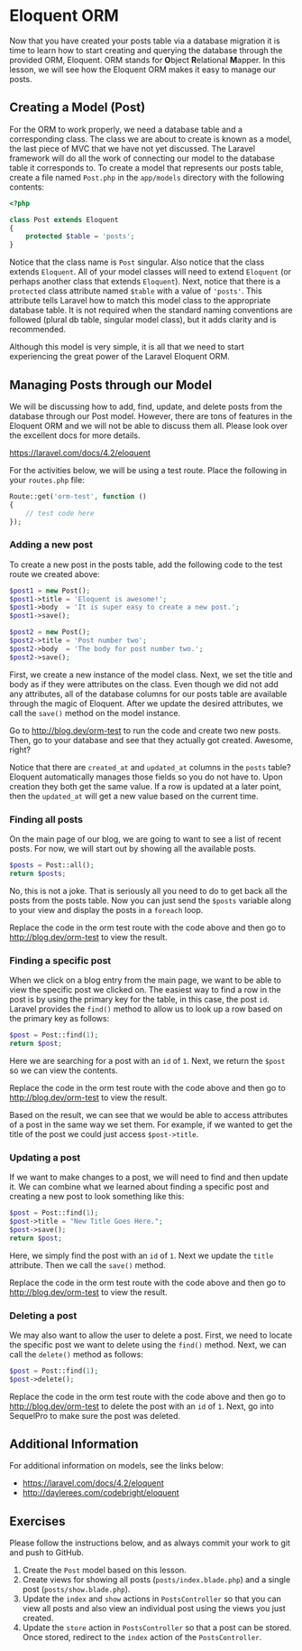 # Eloquent ORM

Now that you have created your posts table via a database migration it is time to learn how to start creating and querying the database through the provided ORM, Eloquent. ORM stands for **O**bject **R**elational **M**apper. In this lesson, we will see how the Eloquent ORM makes it easy to manage our posts.

## Creating a Model (Post)

For the ORM to work properly, we need a database table and a corresponding class. The class we are about to create is known as a model, the last piece of MVC that we have not yet discussed. The Laravel framework will do all the work of connecting our model to the database table it corresponds to. To create a model that represents our posts table, create a file named `Post.php` in the `app/models` directory with the following contents:

~~~php
<?php

class Post extends Eloquent
{
    protected $table = 'posts';
}
~~~

Notice that the class name is `Post` singular. Also notice that the class extends `Eloquent`. All of your model classes will need to extend `Eloquent` (or perhaps another class that extends `Eloquent`). Next, notice that there is a `protected` class attribute named `$table` with a value of `'posts'`. This attribute tells Laravel how to match this model class to the appropriate database table. It is not required when the standard naming conventions are followed (plural db table, singular model class), but it adds clarity and is recommended.

Although this model is very simple, it is all that we need to start experiencing the great power of the Laravel Eloquent ORM.

## Managing Posts through our Model

We will be discussing how to add, find, update, and delete posts from the database through our Post model. However, there are tons of features in the Eloquent ORM and we will not be able to discuss them all. Please look over the excellent docs for more details.

https://laravel.com/docs/4.2/eloquent

For the activities below, we will be using a test route. Place the following in your `routes.php` file:

~~~php
Route::get('orm-test', function ()
{
    // test code here
});
~~~

### Adding a new post

To create a new post in the posts table, add the following code to the test route we created above:

~~~php
$post1 = new Post();
$post1->title = 'Eloquent is awesome!';
$post1->body  = 'It is super easy to create a new post.';
$post1->save();

$post2 = new Post();
$post2->title = 'Post number two';
$post2->body  = 'The body for post number two.';
$post2->save();
~~~

First, we create a new instance of the model class. Next, we set the title and body as if they were attributes on the class. Even though we did not add any attributes, all of the database columns for our posts table are available through the magic of Eloquent. After we update the desired attributes, we call the `save()` method on the model instance.

Go to http://blog.dev/orm-test to run the code and create two new posts. Then, go to your database and see that they actually got created. Awesome, right?

Notice that there are `created_at` and `updated_at` columns in the `posts` table? Eloquent automatically manages those fields so you do not have to. Upon creation they both get the same value. If a row is updated at a later point, then the `updated_at` will get a new value based on the current time.

### Finding all posts

On the main page of our blog, we are going to want to see a list of recent posts. For now, we will start out by showing all the available posts.

~~~php
$posts = Post::all();
return $posts;
~~~

No, this is not a joke. That is seriously all you need to do to get back all the posts from the posts table. Now you can just send the `$posts` variable along to your view and display the posts in a `foreach` loop.

Replace the code in the orm test route with the code above and then go to http://blog.dev/orm-test to view the result.

### Finding a specific post

When we click on a blog entry from the main page, we want to be able to view the specific post we clicked on. The easiest way to find a row in the post is by using the primary key for the table, in this case, the post `id`. Laravel provides the `find()` method to allow us to look up a row based on the primary key as follows:

~~~php
$post = Post::find(1);
return $post;
~~~

Here we are searching for a post with an `id` of `1`. Next, we return the `$post` so we can view the contents.

Replace the code in the orm test route with the code above and then go to http://blog.dev/orm-test to view the result.

Based on the result, we can see that we would be able to access attributes of a post in the same way we set them. For example, if we wanted to get the title of the post we could just access `$post->title`.

### Updating a post

If we want to make changes to a post, we will need to find and then update it. We can combine what we learned about finding a specific post and creating a new post to look something like this:

~~~php
$post = Post::find(1);
$post->title = "New Title Goes Here.";
$post->save();
return $post;
~~~

Here, we simply find the post with an `id` of `1`. Next we update the `title` attribute. Then we call the `save()` method.

Replace the code in the orm test route with the code above and then go to http://blog.dev/orm-test to view the result.

### Deleting a post

We may also want to allow the user to delete a post. First, we need to locate the specific post we want to delete using the `find()` method. Next, we can call the `delete()` method as follows:

~~~php
$post = Post::find(1);
$post->delete();
~~~

Replace the code in the orm test route with the code above and then go to http://blog.dev/orm-test to delete the post with an `id` of `1`. Next, go into SequelPro to make sure the post was deleted.

## Additional Information

For additional information on models, see the links below:

- https://laravel.com/docs/4.2/eloquent
- http://daylerees.com/codebright/eloquent

## Exercises

Please follow the instructions below, and as always commit your work to git and push to GitHub.

1. Create the `Post` model based on this lesson.
1. Create views for showing all posts (`posts/index.blade.php`) and a single post (`posts/show.blade.php`).
1. Update the `index` and `show` actions in `PostsController` so that you can view all posts and also view an individual post using the views you just created.
1. Update the `store` action in `PostsController` so that a post can be stored. Once stored, redirect to the `index` action of the `PostsController`.
